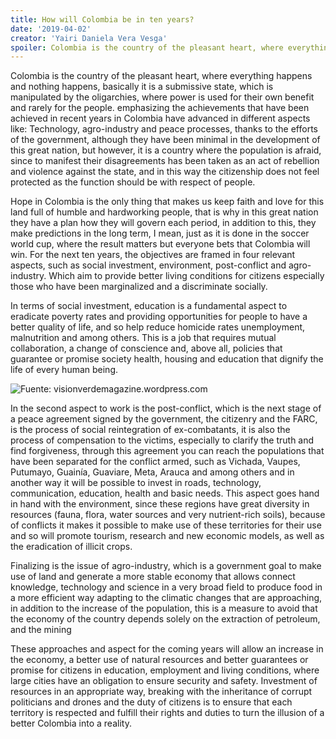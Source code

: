 ```yaml
---
title: How will Colombia be in ten years?
date: '2019-04-02'
creator: 'Yairi Daniela Vera Vesga'
spoiler: Colombia is the country of the pleasant heart, where everything happens and nothing happens, basically it is a submissive state, which is manipulated by the oligarchies, where power is used for their own benefit and rarely for the people. 
---
```



Colombia is the country of the pleasant heart, where everything happens and nothing happens, basically it is a submissive state, which is manipulated by the oligarchies, where power is used for their own benefit and rarely for the people. emphasizing the achievements that have been achieved in recent years in Colombia have advanced in different aspects like: Technology, agro-industry and peace processes, thanks to the efforts of the government, although they have been minimal in the development of this great nation, but however, it is a country where the population is afraid, since to manifest their disagreements has been taken as an act of rebellion and violence against the state, and in this way the citizenship does not feel protected as the function should be with respect of people.

Hope in Colombia is the only thing that makes us keep faith and love for this land full of humble and hardworking people, that is why in this great nation they have a plan how they will govern each period, in addition to this, they make predictions in the long term, I mean, just as it is done in the soccer world cup, where the result matters but everyone bets that Colombia will win. For the next ten years, the objectives are framed in four relevant aspects, such as social investment, environment, post-conflict and agro-industry. Which aim to provide better living conditions for citizens especially those who have been marginalized and a discriminate socially.

In terms of social investment, education is a fundamental aspect to eradicate poverty rates and providing opportunities for people to have a better quality of life, and so help reduce homicide rates unemployment, malnutrition and among others. This is a job that requires mutual collaboration, a change of conscience and, above all, policies that guarantee or promise society health, housing and education that dignify the life of every human being.

![Fuente: visionverdemagazine.wordpress.com](https://visionverdemagazine.files.wordpress.com/2012/03/pachamama.jpg)

In the second aspect to work is the post-conflict, which is the next stage of a peace agreement signed by the government, the citizenry and the FARC, is the process of social reintegration of ex-combatants, it is also the process of compensation to the victims, especially to clarify the truth and find forgiveness, through this agreement you can reach the populations that have been separated for the conflict armed, such as Vichada, Vaupes, Putumayo, Guainía, Guaviare, Meta, Arauca and among others and in another way it will be possible to invest in roads, technology, communication, education, health and basic needs. This aspect goes hand in hand with the environment, since these regions have great diversity in resources (fauna, flora, water sources and very nutrient-rich soils), because of conflicts it makes it possible to make use of these territories for their use and so will promote tourism, research and new economic models, as well as the eradication of illicit crops.

Finalizing is the issue of agro-industry, which is a government goal to make use of land and generate a more stable economy that allows connect knowledge, technology and science in a very broad field to produce food in a more efficient way adapting to the climatic changes that are approaching, in addition to the increase of the population, this is a measure to avoid that the economy of the country depends solely on the extraction of petroleum, and the mining

These approaches and aspect for the coming years will allow an increase in the economy, a better use of natural resources and better guarantees or promise  for citizens in education, employment and living conditions, where large cities have an obligation to ensure security and safety. Investment of resources in an appropriate way, breaking with the inheritance of corrupt politicians and drones and the duty of citizens is to ensure that each territory is respected and fulfill their rights and duties to turn the illusion of a better Colombia into a reality.

